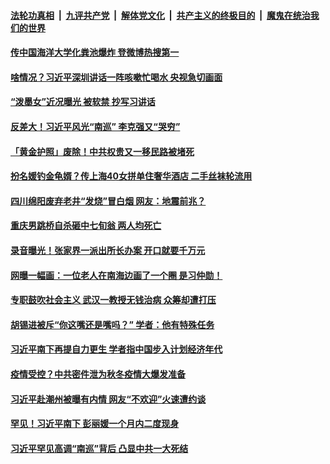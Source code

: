 

####  [法轮功真相](../../../../basic/blob/master/README.md?t=10141731) &nbsp;|&nbsp; [九评共产党](../../../../9ping.md/blob/master/README.md?t=10141731) &nbsp;|&nbsp; [解体党文化](../../../../jtdwh.md/blob/master/README.md?t=10141731)  &nbsp;|&nbsp; [共产主义的终极目的](../../../../gczydzjmd.md/blob/master/README.md?t=10141731) &nbsp;|&nbsp; [魔鬼在统治我们的世界](../../../../mgztzwmdsj.md/blob/master/README.md?t=10141731) 

#### [传中国海洋大学化粪池爆炸 登微博热搜第一](../pages/soh5/431860.md?t=10141731) 
#### [啥情况？习近平深圳讲话一阵咳嗽忙喝水 央视急切画面](../pages/soh5/431881.md?t=10141731) 
#### [“泼墨女”近况曝光  被软禁 抄写习讲话](../pages/soh5/431836.md?t=10141731) 
#### [反差大！习近平风光“南巡” 李克强又“哭穷”](../pages/soh5/431830.md?t=10141731) 
#### [「黄金护照」废除！中共权贵又一移民路被堵死](../pages/soh5/431800.md?t=10141731) 
#### [扮名媛钓金龟婿？传上海40女拼单住奢华酒店 二手丝袜轮流用](../pages/soh5/431797.md?t=10141731) 
#### [四川绵阳废弃老井“发烧”冒白烟 网友：地震前兆？](../pages/soh5/431791.md?t=10141731) 
#### [重庆男跳桥自杀砸中七旬翁 两人均死亡](../pages/soh5/431782.md?t=10141731) 
#### [录音曝光！张家界一派出所长办案 开口就要千万元](../pages/soh5/431752.md?t=10141731) 
#### [网曝一幅画：一位老人在南海边画了一个圈  是习仲勋！](../pages/soh5/431743.md?t=10141731) 
#### [专职鼓吹社会主义 武汉一教授无钱治病 众筹却遭打压](../pages/soh5/431716.md?t=10141731) 
#### [胡锡进被斥“你这嘴还是嘴吗？” 学者：他有特殊任务](../pages/soh5/431575.md?t=10141731) 
#### [习近平南下再提自力更生 学者指中国步入计划经济年代](../pages/soh5/431572.md?t=10141731) 
#### [疫情受控？中共密件泄为秋冬疫情大爆发准备](../pages/soh5/431524.md?t=10141731) 
#### [习近平赴潮州被曝有内情 网友“不欢迎”火速遭约谈 ](../pages/soh5/431497.md?t=10141731) 
#### [罕见！习近平南下 彭丽媛一个月内二度现身](../pages/soh5/431515.md?t=10141731) 
#### [习近平罕见高调“南巡”背后 凸显中共一大死结](../pages/soh5/431491.md?t=10141731) 
